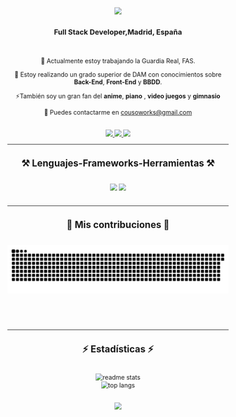 

<h1 align="center">
    <img src="https://readme-typing-svg.herokuapp.com/?font=Righteous&size=35&center=true&vCenter=true&width=500&height=70&duration=4000&lines=Hola+a+todos!+👋;+Soy+Jose+Couso;" />
</h1>

<h3 align="center">Full Stack Developer,Madrid, España</h3>


<br/>

<div align="center">
 
 🔭 Actualmente estoy trabajando la Guardia Real, FAS.
 
 🌱 Estoy realizando un grado superior de DAM con conocimientos sobre **Back-End**,  **Front-End** y **BBDD**.

<!--💬 Pregúntame sobre: **Java, Python, SQL... o cualquier cosa-->

⚡También soy un gran fan del **anime**,  **piano** ,  **video juegos** y **gimnasio**
 
  💬 Puedes contactarme en cousoworks@gmail.com

  <br/>

 </div>


<div align="center"> 
   
  <a href="mailto:cousoworks@gmail.com">
    <img src="https://img.shields.io/badge/Gmail-333333?style=for-the-badge&logo=gmail&logoColor=red" />
  </a>
  <a href="https://www.linkedin.com/in/jose-pascual-couso-perez">
    <img src="https://img.shields.io/badge/LinkedIn-0077B5?style=for-the-badge&logo=linkedin&logoColor=white" target="_blank" />
  </a>
  <a href="" target="_blank">
     <img src="https://img.shields.io/badge/Portfolio-FF5722?style=for-the-badge&logo=todoist&logoColor=white" target="_blank" /> 
  </a>
</div>

 <hr/>
 
<h2 align="center">⚒️ Lenguajes-Frameworks-Herramientas ⚒️</h2>
<br/>
<div align="center">
    <img src="https://skillicons.dev/icons?i=bootstrap,html,css,js,vscode,github,git" />
    <img src="https://skillicons.dev/icons?i=python,java,mysql,devto,discord,gitlab,notion" /><br>
</div>

<br/>
<hr/>

<div align="center">
  <h2>🐍 Mis contribuciones 🐍</h2>
  <br>
    
  <picture>
  <source media="(prefers-color-scheme: dark)" srcset="https://raw.githubusercontent.com/Blayneraptor/Blayneraptor/output/github-contribution-grid-snake-dark.svg">
  <source media="(prefers-color-scheme: ligth)" srcset="https://raw.githubusercontent.com/Blayneraptor/Blayneraptor/output/github-contribution-grid-snake.svg">
  <img alt="github contribution grid snake animation" src="https://raw.githubusercontent.com/Blayneraptor/Blayneraptor/output/github-contribution-grid-snake.svg">
</picture>
  
  <br/><br/><br/>
</div>

<hr/>

<h2 align="center">⚡ Estadísticas ⚡</h2>
<br>

<div align=center>
 <div align="center">
  <img width=390 src="https://github-readme-stats.vercel.app/api?username=Blayneraptor&count_private=true&show_icons=true&theme=react&rank_icon=github&border_radius=10" alt="readme stats" />
  <br/>
  <img width=325 align="center" src="https://github-readme-stats.vercel.app/api/top-langs/?username=Blayneraptor&hide=HTML&langs_count=8&layout=compact&theme=react&border_radius=10&size_weight=0.5&count_weight=0.5&exclude_repo=github-readme-stats" alt="top langs" />
</div>

<br/>



[![](https://visitcount.itsvg.in/api?id=Blayneraptor&icon=2&color=12)](https://visitcount.itsvg.in)








